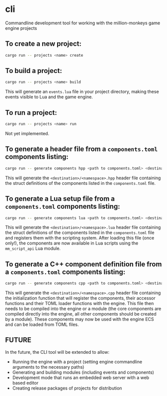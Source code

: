# cli  
Commandline development tool for working with the million-monkeys game engine projects

## To create a new project:

```sh
cargo run -- projects <name> create
```

## To build a project:

```sh
cargo run -- projects <name> build
```

This will generate an `events.lua` file in your project directory, making these events visible to Lua and the game engine.

## To run a project:

```sh
cargo run -- projects <name> run
```

Not yet implemented.

## To generate a header file from a `components.toml` components listing:

```sh
cargo run -- generate components hpp <path to components.toml> <destination>
```
This will generate the `<destination>/<namespace>.hpp` header file containing the struct definitions of the components listed in the `components.toml` file.

## To generate a Lua setup file from a `components.toml` components listing:

```sh
cargo run -- generate components lua <path to components.toml> <destination>
```
This will generate the `<destination>/<namespace>.lua` header file containing the struct definitions of the components listed in the `components.toml` file and registers them with the scripting system.
After loading this file (once only!), the components are now available in Lua scripts using the `mm_script_api` Lua module.

## To generate a C++ component definition file from a `components.toml` components listing:

```sh
cargo run -- generate components cpp <path to components.toml> <destination>
```
This will generate the `<destination>/<namespace>.cpp` header file containing the initialization function that will register the components, their accessor functions and their TOML loader functions with the engine.
This file then needs to be compiled into the engine or a module (the core components are compiled directly into the engine, all other components should be created by a module). These components may now be used with the engine ECS and can be loaded from TOML files.

## FUTURE

In the future, the CLI tool will be extended to allow:

* Running the engine with a project (setting engine commandline arguments to the necessary paths)
* Generating and building modules (including events and components)
* Development mode that runs an embedded web server with a web based editor
* Creating release packages of projects for distribution
